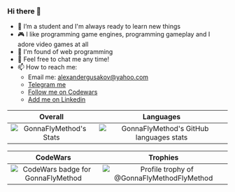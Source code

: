 ### Hi there 👋

- 🔭 I’m a student and I'm always ready to learn new things
- 🎮 I like programming game engines, programming gameplay and I adore video games at all
- 💆 I'm found of web programming
- 💬 Feel free to chat me any time!
- 📫 How to reach me:
  - Email me: alexandergusakov@yahoo.com
  - [Telegram me](https://t.me/GonnaFlyMethod)
  - [Follow me on Codewars](https://www.codewars.com/users/GonnaFlyMethod/)
  - [Add me on Linkedin](https://www.linkedin.com/in/alex-gusakov/)

Overall                    |  Languages
:-------------------------:|:-------------------------:
![GonnaFlyMethod's Stats](https://github-readme-stats.vercel.app/api?username=GonnaFlyMethod&show_icons=true)  |  ![GonnaFlyMethod's GitHub languages stats](https://github-readme-stats.vercel.app/api/top-langs/?username=GonnaFlyMethod&layout=compact)


CodeWars                   |  Trophies
:-------------------------:|:-------------------------:
![CodeWars badge for GonnaFlyMethod](https://www.codewars.com/users/GonnaFlyMethod/badges/large)  |  ![Profile trophy of @GonnaFlyMethodFlyMethod](https://github-profile-trophy.vercel.app/?username=GonnaFlyMethod)
